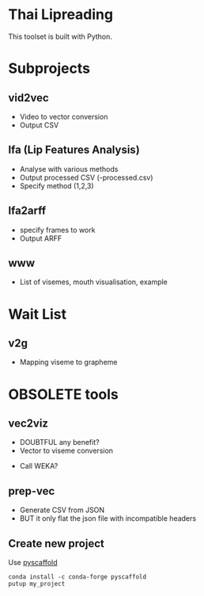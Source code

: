 # Thai Lipreading
This toolset is built with Python.

# Subprojects

## vid2vec
- Video to vector conversion
- Output CSV

## lfa (Lip Features Analysis)
* Analyse with various methods
* Output processed CSV (-processed.csv)
* Specify method (1,2,3)


## lfa2arff
* specify frames to work
* Output ARFF

## www
- List of visemes, mouth visualisation, example

# Wait List
## v2g
- Mapping viseme to grapheme

# OBSOLETE tools
## vec2viz
- DOUBTFUL any benefit?
- Vector to viseme conversion
* Call WEKA?

## prep-vec
- Generate CSV from JSON
- BUT it only flat the json file with incompatible headers


## Create new project
Use [pyscaffold](https://pypi.org/project/PyScaffold/)
```
conda install -c conda-forge pyscaffold
putup my_project
```